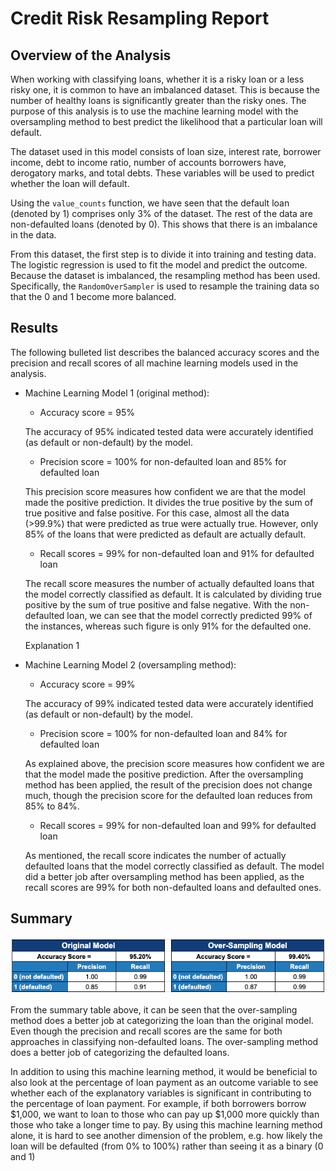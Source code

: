 # Credit Risk Resampling Report

## Overview of the Analysis

When working with classifying loans, whether it is a risky loan or a less risky one, it is common to have an imbalanced dataset. This is because the number of healthy loans is significantly greater than the risky ones. The purpose of this analysis is to use the machine learning model with the oversampling method to best predict the likelihood that a particular loan will default.

The dataset used in this model consists of loan size, interest rate, borrower income, debt to income ratio, number of accounts borrowers have, derogatory marks, and total debts. These variables will be used to predict whether the loan will default.

Using the `value_counts` function, we have seen that the default loan (denoted by 1) comprises only 3% of the dataset. The rest of the data are non-defaulted loans (denoted by 0). This shows that there is an imbalance in the data.

From this dataset, the first step is to divide it into training and testing data. The logistic regression is used to fit the model and predict the outcome. Because the dataset is imbalanced, the resampling method has been used. Specifically, the `RandomOverSampler` is used to resample the training data so that the 0 and 1 become more balanced.

## Results

The following bulleted list describes the balanced accuracy scores and the precision and recall scores of all machine learning models used in the analysis.

* Machine Learning Model 1 (original method):
  * Accuracy score = 95%
  
  The accuracy of 95% indicated tested data were accurately identified (as default or non-default) by the model.
  
  * Precision score = 100% for non-defaulted loan and 85% for defaulted loan
 
  This precision score measures how confident we are that the model made the positive prediction. It divides the true positive by the sum of true positive and false positive. For this case, almost all the data (>99.9%) that were predicted as true were actually true. However, only 85% of the loans that were predicted as default are actually default.
 
  * Recall scores = 99% for non-defaulted loan and 91% for defaulted loan
  
  The recall score measures the number of actually defaulted loans that the model correctly classified as default. It is calculated by dividing true positive by the sum of true positive and false negative. With the non-defaulted loan, we can see that the model correctly predicted 99% of the instances, whereas such figure is only 91% for the defaulted one.
  
  Explanation 1
  
* Machine Learning Model 2 (oversampling method):
  * Accuracy score = 99%
 
  The accuracy of 99% indicated tested data were accurately identified (as default or non-default) by the model.
 
  * Precision score = 100% for non-defaulted loan and 84% for defaulted loan
  
  As explained above, the precision score measures how confident we are that the model made the positive prediction. After the oversampling method has been applied, the result of the precision does not change much, though the precision score for the defaulted loan reduces from 85% to 84%.
  
  * Recall scores = 99% for non-defaulted loan and 99% for defaulted loan
  
  As mentioned, the recall score indicates the number of actually defaulted loans that the model correctly classified as default. The model did a better job after oversampling method has been applied, as the recall scores are 99% for both non-defaulted loans and defaulted ones.

## Summary

![Model Summary](model_summary_12.png)

From the summary table above, it can be seen that the over-sampling method does a better job at categorizing the loan than the original model. Even though the precision and recall scores are the same for both approaches in classifying non-defaulted loans. The over-sampling method does a better job of categorizing the defaulted loans.

In addition to using this machine learning method, it would be beneficial to also look at the percentage of loan payment as an outcome variable to see whether each of the explanatory variables is significant in contributing to the percentage of loan payment. For example, if both borrowers borrow $1,000, we want to loan to those who can pay up $1,000 more quickly than those who take a longer time to pay. By using this machine learning method alone, it is hard to see another dimension of the problem, e.g. how likely the loan will be defaulted (from 0% to 100%) rather than seeing it as a binary (0 and 1)
